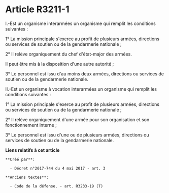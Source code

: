 # Article R3211-1

I.-Est un organisme interarmées un organisme qui remplit les conditions suivantes : 

1° La mission principale s'exerce au profit de plusieurs armées, directions ou services de soutien ou de la gendarmerie
nationale ; 

2° Il relève organiquement du chef d'état-major des armées. 

Il peut être mis à la disposition d'une autre autorité ; 

3° Le personnel est issu d'au moins deux armées, directions ou services de soutien ou de la gendarmerie nationale. 

II.-Est un organisme à vocation interarmées un organisme qui remplit les conditions suivantes : 

1° La mission principale s'exerce au profit de plusieurs armées, directions ou services de soutien ou de la gendarmerie
nationale ; 

2° Il relève organiquement d'une armée pour son organisation et son fonctionnement interne ; 

3° Le personnel est issu d'une ou de plusieurs armées, directions ou services de soutien ou de la gendarmerie nationale.

**Liens relatifs à cet article**

	**Créé par**:

	  - Décret n°2017-744 du 4 mai 2017 - art. 3

	**Anciens textes**:

	  - Code de la défense. - art. R3233-19 (T)
